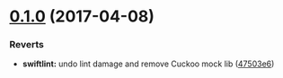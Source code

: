 <a name="0.1.0"></a>
# [0.1.0](https://github.com/gregswindle/HTTPCookieMessageHandler/compare/47503e6...v0.1.0) (2017-04-08)


### Reverts

* **swiftlint:** undo lint damage and remove Cuckoo mock lib ([47503e6](https://github.com/gregswindle/HTTPCookieMessageHandler/commit/47503e6))
